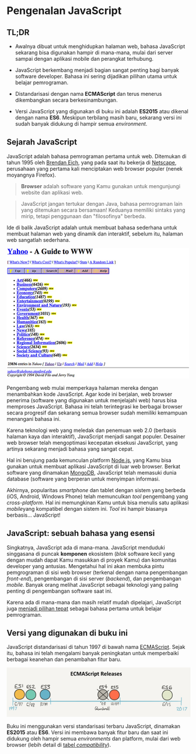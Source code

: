 # Pengenalan JavaScript

## TL;DR

* Awalnya dibuat untuk menghidupkan halaman web, bahasa JavaScript sekarang bisa digunakan hampir di mana-mana, mulai dari server sampai dengan aplikasi mobile dan perangkat terhubung.

* JavaScript berkembang menjadi bagian sangat penting bagi banyak software developer. Bahasa ini sering dijadikan pilihan utama untuk belajar pemrograman.

* Distandarisasi dengan nama **ECMAScript** dan terus menerus dikembangkan secara berkesinambungan.

* Versi JavaScript yang digunakan di buku ini adalah **ES2015** atau dikenal dengan nama **ES6**. Meskipun terbilang masih baru, sekarang versi ini sudah banyak didukung di hampir semua *environment*.


## Sejarah JavaScript

JavaScript adalah bahasa pemrograman pertama untuk web. Ditemukan di tahun 1995 oleh [Brendan Eich](https://en.wikipedia.org/wiki/Brendan_Eich), yang pada saat itu bekerja di [Netscape](https://en.wikipedia.org/wiki/Netscape_Communications), perusahaan yang pertama kali menciptakan web browser populer (nenek moyangnya Firefox). 

> **Browser** adalah software yang Kamu gunakan untuk mengunjungi website dan aplikasi web.

> JavaScript jangan tertukar dengan Java, bahasa pemrograman lain yang ditemukan secara bersamaan! Keduanya memiliki sintaks yang mirip, tetapi penggunaan dan "filosofinya" berbeda.

Ide di balik JavaScript adalah untuk membuat bahasa sederhana untuk membuat halaman web yang dinamik dan interaktif, sebelum itu, halaman web sangatlah sederhana.

![Yahoo's home page circa 1994](images/intro03-01.jpg)

Pengembang web mulai memperkaya halaman mereka dengan menambahkan kode JavaScript. Agar kode ini berjalan, web browser penerima (software yang digunakan untuk menjelajahi web) harus bisa memproses JavaScript. Bahasa ini telah terintegrasi ke berbagai browser secara progresif dan sekarang semua browser sudah memiliki kemampuan menangani bahasa ini.

Karena teknologi web yang meledak dan penemuan web 2.0 (berbasis halaman kaya dan interaktif), JavaScript menjadi sangat populer. Desainer web browser telah mengoptimasi kecepatan eksekusi JavaScript, yang artinya sekarang menjadi bahasa yang sangat cepat.

Hal ini berujung pada kemunculan platform [Node.js](https://nodejs.org), yang Kamu bisa gunakan untuk membuat aplikasi JavaScript di luar web browser. Berkat software yang dinamakan [MongoDB](https://www.mongodb.com), JavaScript telah memasuki dunia database (software yang berperan untuk menyimpan informasi.

Akhirnya, popularitas *smartphone* dan tablet dengan sistem yang berbeda (iOS, Android, Windows Phone) telah memunculkan *tool* pengembang yang *cross-platform*. Hal ini memungkinan Kamu untuk bisa menulis satu aplikasi *mobile*yang kompatibel dengan sistem ini. *Tool* ini hampir biasanya berbasis... JavaScript!

## JavaScript: sebuah bahasa yang esensi

Singkatnya, JavaScript ada di mana-mana. JavaScript menduduki singgasana di puncak **komponen** ekosistem (*blok* software kecil yang dengan mudah dapat Kamu masukkan di proyek Kamu) dan komunitas developer yang antusias. Mengetahui hal ini akan membuka pintu pemgrograman di sisi web browser (terkenal dengan nama pengembangan *front-end*), pengembangan di sisi server (*backend*), dan pengembangan *mobile*. Banyak orang melihat JavaScript sebagai teknologi yang paling penting di pengembangan software saat ini.

Karena ada di mana-mana dan masih relatif mudah dipelajari, JavaScript juga [menjadi pilihan tepat](https://medium.freecodecamp.com/what-programming-language-should-i-learn-first-%CA%87d%C4%B1%C9%B9%C9%94s%C9%90%CA%8C%C9%90%C9%BE-%C9%B9%C7%9D%CA%8Dsu%C9%90-19a33b0a467d#.3yu73z1px) sebagai bahasa pertama untuk belajar pemrograman.

## Versi yang digunakan di buku ini

JavaScript distandarisasi di tahun 1997 di bawah nama [ECMAScript](https://en.wikipedia.org/wiki/ECMAScript). Sejak itu, bahasa ini telah mengalami banyak peningkatan untuk memperbaiki berbagai keanehan dan penambahan fitur baru.

![ECMAScript/JavaScript versions timeline](images/intro03-02.png)

Buku ini menggunakan versi standarisasi terbaru JavaScript, dinamakan **ES2015** atau **ES6**. Versi ini membawa banyak fitur baru dan saat ini didukung oleh hampir semua *environments* dan platform, mulai dari web browser (lebih detail di [tabel *compatibility*](http://kangax.github.io/compat-table/es6/)).
